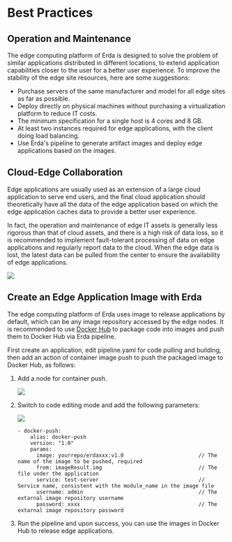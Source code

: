 # Best Practices

## Operation and Maintenance
The edge computing platform of Erda is designed to solve the problem of similar applications distributed in different locations, to extend application capabilities closer to the user for a better user experience. To improve the stability of the edge site resources, here are some suggestions:
* Purchase servers of the same manufacturer and model for all edge sites as far as possible.
* Deploy directly on physical machines without purchasing a virtualization platform to reduce IT costs.
* The minimum specification for a single host is 4 cores and 8 GB.
* At least two instances required for edge applications, with the client doing load balancing.
* Use Erda's pipeline to generate artifact images and deploy edge applications based on the images.
## Cloud-Edge Collaboration
Edge applications are usually used as an extension of a large cloud application to serve end users, and the final cloud application should theoretically have all the data of the edge application based on which the edge application caches data to provide a better user experience.

In fact, the operation and maintenance of edge IT assets is generally less rigorous than that of cloud assets, and there is a high risk of data loss, so it is recommended to implement fault-tolerant processing of data on edge applications and regularly report data to the cloud. When the edge data is lost, the latest data can be pulled from the center to ensure the availability of edge applications.

![](http://terminus-paas.oss-cn-hangzhou.aliyuncs.com/paas-doc/2021/12/28/cc4faac0-5a78-4d6c-95d4-9e40e253d456.png)

## Create an Edge Application Image with Erda

The edge computing platform of Erda uses image to release applications by default, which can be any image repository accessed by the edge nodes. It is recommended to use [Docker Hub](https://www.docker.com/products/docker-hub) to package code into images and push them to Docker Hub via Erda pipeline.

First create an application, edit pipeline.yaml for code pulling and building, then add an action of container image push to push the packaged image to Docker Hub, as follows:

1. Add a node for container push.

   ![](http://terminus-paas.oss-cn-hangzhou.aliyuncs.com/paas-doc/2022/02/23/33709c31-305d-4a8e-81b8-5be0772ae9dd.png)

2. Switch to code editing mode and add the following parameters:

   ![](http://terminus-paas.oss-cn-hangzhou.aliyuncs.com/paas-doc/2021/12/28/f5ce711a-744d-4e45-9c13-45b11442268a.png)

   ```
   - docker-push:
       alias: docker-push
       version: "1.0"
       params:
         image: yourrepo/erdaxxx:v1.0                        // The name of the image to be pushed, required
         from: imageResult.img                               // The file under the application
         service: test-server                                // Service name, consistent with the module_name in the image file
         username: admin                                     // The extarnal image repository username
         password: xxxx                                      // The extarnal image repository password
   ```

3. Run the pipeline and upon success, you can use the images in Docker Hub to release edge applications.

